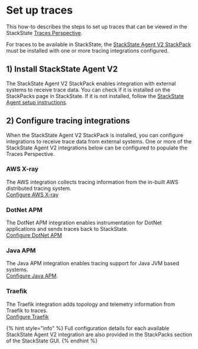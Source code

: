 # Set up traces

This how-to describes the steps to set up traces that can be viewed in the StackState [Traces Perspective](/use/perspectives/traces-perspective.md).

For traces to be available in StackState, the [StackState Agent V2 StackPack](/stackpacks/integrations/agent.md) must be installed with one or more tracing integrations configured.

## 1\) Install StackState Agent V2

The StackState Agent V2 StackPack enables integration with external systems to receive trace data. You can check if it is installed on the StackPacks page in StackState. If it is not installed, follow the [StackState Agent setup instructions](/setup/agent/about-stackstate-agent.md).

## 2\) Configure tracing integrations

When the StackState Agent V2 StackPack is installed, you can configure integrations to receive trace data from external systems. One or more of the StackState Agent V2 integrations below can be configured to populate the Traces Perspective.

### AWS X-ray

The AWS integration collects tracing information from the in-built AWS distributed tracing system.  
[Configure AWS X-ray](/stackpacks/integrations/aws/aws-x-ray.md)

### DotNet APM

The DotNet APM integration enables instrumentation for DotNet applications and sends traces back to StackState.  
[Configure DotNet APM](/stackpacks/integrations/agent_v2/dotnet-apm.md)

### Java APM

The Java APM integration enables tracing support for Java JVM based systems.  
[Configure Java APM](/stackpacks/integrations/agent_v2/java-apm.md).

### Traefik

The Traefik integration adds topology and telemetry information from Traefik to traces.  
[Configure Traefik](/stackpacks/integrations/traefik.md)

{% hint style="info" %}
Full configuration details for each available StackState Agent V2 integration are also provided in the StackPacks section of the StackState GUI.
{% endhint %}

